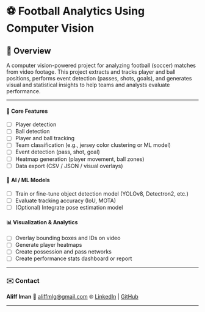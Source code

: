 # ⚽ **Football Analytics Using Computer Vision**

## 📌 Overview 

A computer vision-powered project for analyzing football (soccer) matches from video footage. This project extracts and tracks player and ball positions, performs event detection (passes, shots, goals), and generates visual and statistical insights to help teams and analysts evaluate performance.

---
#### 🎯 Core Features

* [ ] Player detection
* [ ] Ball detection
* [ ] Player and ball tracking
* [ ] Team classification (e.g., jersey color clustering or ML model)
* [ ] Event detection (pass, shot, goal)
* [ ] Heatmap generation (player movement, ball zones)
* [ ] Data export (CSV / JSON / visual overlays)

#### 🧠 AI / ML Models

* [ ] Train or fine-tune object detection model (YOLOv8, Detectron2, etc.)
* [ ] Evaluate tracking accuracy (IoU, MOTA)
* [ ] (Optional) Integrate pose estimation model

#### 📊 Visualization & Analytics

* [ ] Overlay bounding boxes and IDs on video
* [ ] Generate player heatmaps
* [ ] Create possession and pass networks
* [ ] Create performance stats dashboard or report
---

### ✉️ Contact

**Aliff Iman**
📧 [aliffmlg@gmail.com](mailto:aliffmlg@gmail.com)
🌐 [LinkedIn](https://www.linkedin.com/in/aliff-iman) | [GitHub](https://github.com/aliffrazak02)

---


